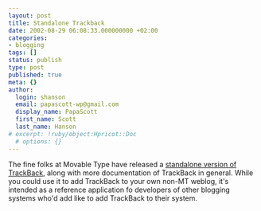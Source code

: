 ```yaml
---
layout: post
title: Standalone Trackback
date: 2002-08-29 06:08:33.000000000 +02:00
categories:
- blogging
tags: []
status: publish
type: post
published: true
meta: {}
author:
  login: shanson
  email: papascott-wp@gmail.com
  display_name: PapaScott
  first_name: Scott
  last_name: Hanson
# excerpt: !ruby/object:Hpricot::Doc
  # options: {}
---
```

<p>The fine folks at Movable Type have released a <a href="http://www.movabletype.org/news/2002_08.shtml#000571">standalone version of TrackBack</a>, along with more documentation of TrackBack in general. While you could use it to add TrackBack to your own non-MT weblog, it's intended as a reference application fo developers of other blogging systems who'd add like to add TrackBack to their system.</p>
